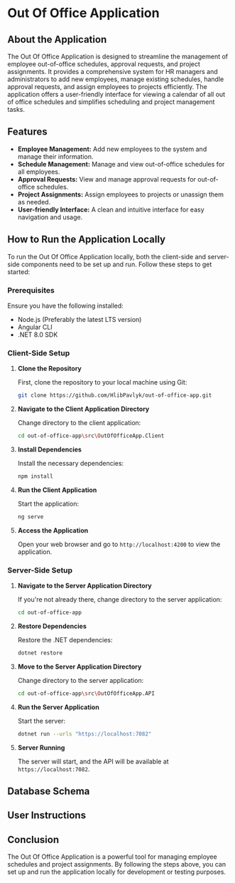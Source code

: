 
# Out Of Office Application

## About the Application

The Out Of Office Application is designed to streamline the management of employee out-of-office schedules, approval requests, and project assignments. It provides a comprehensive system for HR managers and administrators to add new employees, manage existing schedules, handle approval requests, and assign employees to projects efficiently. The application offers a user-friendly interface for viewing a calendar of all out of office schedules and simplifies scheduling and project management tasks.

## Features

- **Employee Management:** Add new employees to the system and manage their information.
- **Schedule Management:** Manage and view out-of-office schedules for all employees.
- **Approval Requests:** View and manage approval requests for out-of-office schedules.
- **Project Assignments:** Assign employees to projects or unassign them as needed.
- **User-friendly Interface:** A clean and intuitive interface for easy navigation and usage.

## How to Run the Application Locally

To run the Out Of Office Application locally, both the client-side and server-side components need to be set up and run. Follow these steps to get started:

### Prerequisites

Ensure you have the following installed:
- Node.js (Preferably the latest LTS version)
- Angular CLI
- .NET 8.0 SDK

### Client-Side Setup

1. **Clone the Repository**

   First, clone the repository to your local machine using Git:

   ```bash
   git clone https://github.com/HlibPavlyk/out-of-office-app.git
   ```

2. **Navigate to the Client Application Directory**

   Change directory to the client application:

   ```bash
   cd out-of-office-app\src\OutOfOfficeApp.Client
   ```

3. **Install Dependencies**

   Install the necessary dependencies:

   ```bash
   npm install
   ```

4. **Run the Client Application**

   Start the application:

   ```bash
   ng serve
   ```

5. **Access the Application**

   Open your web browser and go to `http://localhost:4200` to view the application.

### Server-Side Setup

1. **Navigate to the Server Application Directory**

   If you're not already there, change directory to the server application:

   ```bash
   cd out-of-office-app
   ```

2. **Restore Dependencies**

   Restore the .NET dependencies:

   ```bash
   dotnet restore
   ```

3. **Move to the Server Application Directory**

   Change directory to the server application:

   ```bash
   cd out-of-office-app\src\OutOfOfficeApp.API
   ```

4. **Run the Server Application**

   Start the server:

   ```bash
   dotnet run --urls "https://localhost:7082"
   ```

5. **Server Running**

   The server will start, and the API will be available at `https://localhost:7082`.

## Database Schema

## User Instructions

## Conclusion

The Out Of Office Application is a powerful tool for managing employee schedules and project assignments. By following the steps above, you can set up and run the application locally for development or testing purposes.
